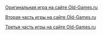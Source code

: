 [Оригинальная игра на сайте Old-Games.ru](https://www.old-games.ru/game/480.html)

[Вторая часть игры на сайте Old-Games.ru](https://www.old-games.ru/game/481.html)

[Третья часть игры на сайте Old-Games.ru](https://www.old-games.ru/game/482.html)

